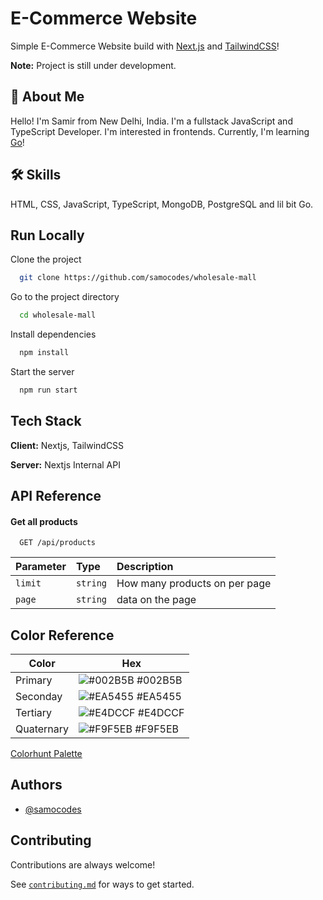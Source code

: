 
# E-Commerce Website

Simple E-Commerce Website build with [Next.js](https://nextjs.org/) and [TailwindCSS](tailwindcss.com/)!

__Note:__ Project is still under development.

## 🚀 About Me
Hello! I'm Samir from New Delhi, India. I'm a fullstack JavaScript and TypeScript Developer. I'm interested in frontends. Currently, I'm learning [Go](https://go.dev/)!


## 🛠 Skills
HTML, CSS, JavaScript, TypeScript, MongoDB, PostgreSQL and lil bit Go.


## Run Locally

Clone the project

```bash
  git clone https://github.com/samocodes/wholesale-mall
```

Go to the project directory

```bash
  cd wholesale-mall
```

Install dependencies

```bash
  npm install
```

Start the server

```bash
  npm run start
```


## Tech Stack

**Client:** Nextjs, TailwindCSS

**Server:** Nextjs Internal API


## API Reference

#### Get all products

```http
  GET /api/products
```

| Parameter | Type     | Description                |
| :-------- | :------- | :------------------------- |
| `limit` | `string` | How many products on per page |
| `page` | `string` | data on the page |

## Color Reference

| Color             | Hex                                                                |
| ----------------- | ------------------------------------------------------------------ |
| Primary  | ![#002B5B](https://via.placeholder.com/10/002B5B?text=+) #002B5B |
| Seconday | ![#EA5455](https://via.placeholder.com/10/EA5455?text=+) #EA5455 |
| Tertiary | ![#E4DCCF](https://via.placeholder.com/10/E4DCCF?text=+) #E4DCCF |
| Quaternary | ![#F9F5EB](https://via.placeholder.com/10/00b48a?text=+) #F9F5EB |

[Colorhunt Palette](https://colorhunt.co/palette/f9f5ebe4dccfea5455002b5b)
## Authors

- [@samocodes](https://www.github.com/samocodes)


## Contributing

Contributions are always welcome!

See [`contributing.md`](https://github.com/github/docs/blob/main/CONTRIBUTING.md) for ways to get started.


